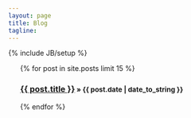 ```yaml
---
layout: page
title: Blog
tagline: 
---
```

{% include JB/setup %}

<ul class="toleft">
    {% for post in site.posts limit 15 %}
    <h3 class="bloglist"><a href="{{ BASE_PATH }}{{ post.url }}">{{ post.title }}</a><small> &raquo; <span>{{ post.date | date_to_string }}</span></small></h3>
    {% endfor %}
</ul>




